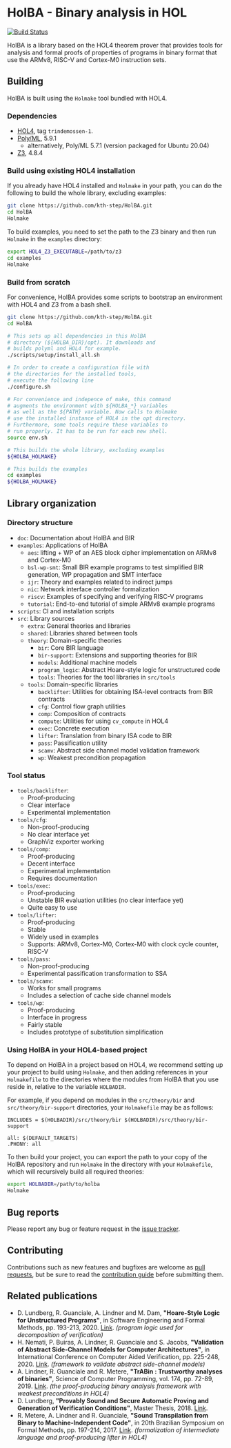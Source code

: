 # HolBA - Binary analysis in HOL 

[![Build Status](https://github.com/kth-step/HolBA/workflows/CI%20Build/badge.svg?branch=master)](https://github.com/kth-step/HolBA/actions?query=workflow%3A%22CI+Build%22)

HolBA is a library based on the HOL4 theorem prover that provides
tools for analysis and formal proofs of properties of programs in binary
format that use the ARMv8, RISC-V and Cortex-M0 instruction sets.

## Building

HolBA is built using the `Holmake` tool bundled with HOL4.

### Dependencies

- [HOL4](https://github.com/HOL-Theorem-Prover/HOL), tag `trindemossen-1`.
- [Poly/ML](https://github.com/polyml/polyml), 5.9.1
  - alternatively, Poly/ML 5.7.1 (version packaged for Ubuntu 20.04)
- [Z3](https://github.com/Z3Prover/z3), 4.8.4

### Build using existing HOL4 installation

If you already have HOL4 installed and `Holmake` in your path,
you can do the following to build the whole library, excluding examples:

```bash
git clone https://github.com/kth-step/HolBA.git
cd HolBA
Holmake
```

To build examples, you need to set the path to the Z3
binary and then run `Holmake` in the `examples` directory:

```bash
export HOL4_Z3_EXECUTABLE=/path/to/z3
cd examples
Holmake
```

### Build from scratch

For convenience, HolBA provides some scripts to bootstrap
an environment with HOL4 and Z3 from a bash shell.

```bash
git clone https://github.com/kth-step/HolBA.git
cd HolBA

# This sets up all dependencies in this HolBA
# directory (${HOLBA_DIR}/opt). It downloads and
# builds polyml and HOL4 for example.
./scripts/setup/install_all.sh

# In order to create a configuration file with
# the directories for the installed tools,
# execute the following line
./configure.sh

# For convenience and indepence of make, this command
# augments the environment with ${HOLBA_*} variables
# as well as the ${PATH} variable. Now calls to Holmake
# use the installed instance of HOL4 in the opt directory.
# Furthermore, some tools require these variables to
# run properly. It has to be run for each new shell.
source env.sh

# This builds the whole library, excluding examples
${HOLBA_HOLMAKE}

# This builds the examples
cd examples
${HOLBA_HOLMAKE}
```

## Library organization

### Directory structure

- `doc`: Documentation about HolBA and BIR
- `examples`: Applications of HolBA
  - `aes`: lifting + WP of an AES block cipher implementation on ARMv8 and Cortex-M0
  - `bsl-wp-smt`: Small BIR example programs to test simplified BIR generation, WP propagation and SMT interface
  - `ijr`: Theory and examples related to indirect jumps
  - `nic`: Network interface controller formalization
  - `riscv`: Examples of specifying and verifying RISC-V programs
  - `tutorial`: End-to-end tutorial of simple ARMv8 example programs
- `scripts`: CI and installation scripts
- `src`: Library sources
  - `extra`: General theories and libraries
  - `shared`: Libraries shared between tools
  - `theory`: Domain-specific theories
    - `bir`: Core BIR language
    - `bir-support`: Extensions and supporting theories for BIR
    - `models`: Additional machine models
    - `program_logic`: Abstract Hoare-style logic for unstructured code
    - `tools`: Theories for the tool libraries in `src/tools`
  - `tools`: Domain-specific libraries
    - `backlifter`: Utilities for obtaining ISA-level contracts from BIR contracts
    - `cfg`: Control flow graph utilities
    - `comp`: Composition of contracts
    - `compute`: Utilities for using `cv_compute` in HOL4
    - `exec`: Concrete execution
    - `lifter`: Translation from binary ISA code to BIR
    - `pass`: Passification utility
    - `scamv`: Abstract side channel model validation framework
    - `wp`: Weakest precondition propagation

### Tool status

- `tools/backlifter`:
  * Proof-producing
  * Clear interface
  * Experimental implementation
- `tools/cfg`:
  * Non-proof-producing
  * No clear interface yet
  * GraphViz exporter working
- `tools/comp`:
  * Proof-producing
  * Decent interface
  * Experimental implementation
  * Requires documentation
- `tools/exec`:
  * Proof-producing
  * Unstable BIR evaluation utilities (no clear interface yet)
  * Quite easy to use
- `tools/lifter`:
  * Proof-producing
  * Stable
  * Widely used in examples
  * Supports: ARMv8, Cortex-M0, Cortex-M0 with clock cycle counter, RISC-V
- `tools/pass`:
  * Non-proof-producing
  * Experimental passification transformation to SSA
- `tools/scamv`:
  * Works for small programs
  * Includes a selection of cache side channel models
- `tools/wp`:
  * Proof-producing
  * Interface in progress
  * Fairly stable
  * Includes prototype of substitution simplification

### Using HolBA in your HOL4-based project

To depend on HolBA in a project based on HOL4, we recommend setting up your project
to build using `Holmake`, and then adding references in your `Holmakefile` to
the directories where the modules from HolBA that you use reside in, relative to
the variable `HOLBADIR`.

For example, if you depend on modules in the `src/theory/bir` and
`src/theory/bir-support` directories, your `Holmakefile` may be as follows:

```make
INCLUDES = $(HOLBADIR)/src/theory/bir $(HOLBADIR)/src/theory/bir-support

all: $(DEFAULT_TARGETS)
.PHONY: all
```

To then build your project, you can export the path to your copy of the HolBA repository
and run `Holmake` in the directory with your `Holmakefile`, which will recursively
build all required theories:

```bash
export HOLBADIR=/path/to/holba
Holmake
```

## Bug reports

Please report any bug or feature request in the
[issue tracker](https://github.com/kth-step/HolBA/issues).

## Contributing

Contributions such as new features and bugfixes are welcome as
[pull requests](https://github.com/kth-step/HolBA/pulls),
but be sure to read the [contribution guide](CONTRIBUTING.md)
before submitting them.

## Related publications

- D. Lundberg, R. Guanciale, A. Lindner and M. Dam, **"Hoare-Style Logic for Unstructured Programs"**, in Software Engineering and Formal Methods, pp. 193-213, 2020. [Link](https://doi.org/10.1007/978-3-030-58768-0_11). _(program logic used for decomposition of verification)_
- H. Nemati, P. Buiras, A. Lindner, R. Guanciale and S. Jacobs, **"Validation of Abstract Side-Channel Models for Computer Architectures"**, in International Conference on Computer Aided Verification, pp. 225-248, 2020. [Link](https://doi.org/10.1007/978-3-030-53288-8_12). _(framework to validate abstract side-channel models)_
- A. Lindner, R. Guanciale and R. Metere, **"TrABin : Trustworthy analyses of binaries"**, Science of Computer Programming, vol. 174, pp. 72-89, 2019. [Link](https://doi.org/10.1016/j.scico.2019.01.001). _(the proof-producing binary analysis framework with weakest preconditions in HOL4)_
- D. Lundberg, **"Provably Sound and Secure Automatic Proving and Generation of Verification Conditions"**, Master Thesis, 2018. [Link](http://urn.kb.se/resolve?urn=urn%3Anbn%3Ase%3Akth%3Adiva-239441).
- R. Metere, A. Lindner and R. Guanciale, **"Sound Transpilation from Binary to Machine-Independent Code"**, in 20th Brazilian Symposium on Formal Methods, pp. 197-214, 2017. [Link](https://doi.org/10.1007/978-3-319-70848-5_13). _(formalization of intermediate language and proof-producing lifter in HOL4)_
